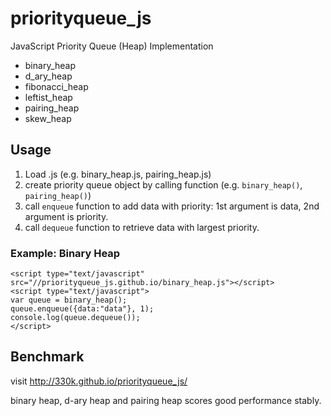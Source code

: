 # priorityqueue_js
JavaScript Priority Queue (Heap) Implementation

* binary_heap
* d_ary_heap
* fibonacci_heap
* leftist_heap
* pairing_heap
* skew_heap

## Usage
1. Load .js (e.g. binary_heap.js, pairing_heap.js)
2. create priority queue object by calling function (e.g. `binary_heap()`, `pairing_heap()`)
3. call `enqueue` function to add data with priority: 1st argument is data, 2nd argument is priority.
4. call `dequeue` function to retrieve data with largest priority.

### Example: Binary Heap
    <script type="text/javascript" src="//priorityqueue_js.github.io/binary_heap.js"></script>
    <script type="text/javascript">
    var queue = binary_heap();
    queue.enqueue({data:"data"}, 1);
    console.log(queue.dequeue());
    </script>
  
## Benchmark
visit http://330k.github.io/priorityqueue_js/

binary heap, d-ary heap and pairing heap scores good performance stably.
